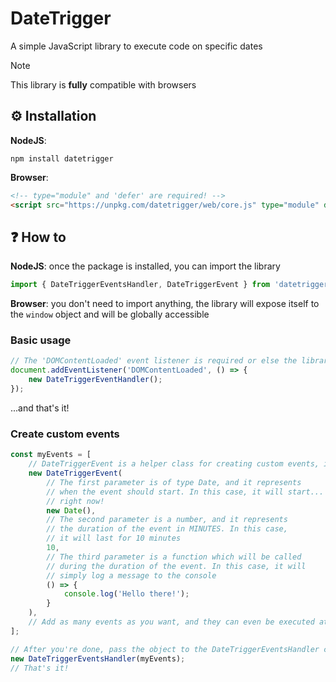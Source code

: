 # DateTrigger

A simple JavaScript library to execute code on specific dates

> [!NOTE]
>
> This library is **fully** compatible with browsers

## ⚙️ Installation

**NodeJS**:

```
npm install datetrigger
```

**Browser**:

```html
<!-- type="module" and 'defer' are required! -->
<script src="https://unpkg.com/datetrigger/web/core.js" type="module" defer></script>
```

## ❓ How to

**NodeJS**: once the package is installed, you can import the library

```js
import { DateTriggerEventsHandler, DateTriggerEvent } from 'datetrigger';
```

**Browser**: you don't need to import anything, the library will expose itself to the `window` object and will be globally accessible

### Basic usage

```js
// The 'DOMContentLoaded' event listener is required or else the library will not be exposed to the window object yet
document.addEventListener('DOMContentLoaded', () => {
    new DateTriggerEventHandler();
});
```

...and that's it!

### Create custom events

```js
const myEvents = [
    // DateTriggerEvent is a helper class for creating custom events, it has 3 parameters
    new DateTriggerEvent(
        // The first parameter is of type Date, and it represents
        // when the event should start. In this case, it will start...
        // right now!
        new Date(),
        // The second parameter is a number, and it represents
        // the duration of the event in MINUTES. In this case,
        // it will last for 10 minutes
        10,
        // The third parameter is a function which will be called
        // during the duration of the event. In this case, it will
        // simply log a message to the console
        () => {
            console.log('Hello there!');
        }
    ),
    // Add as many events as you want, and they can even be executed at the same time!
];

// After you're done, pass the object to the DateTriggerEventsHandler class
new DateTriggerEventsHandler(myEvents);
// That's it!
```
